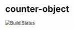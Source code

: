 counter-object
==============

[![Build Status](https://travis-ci.org/stephanielingwood/counter-object.svg?branch=alpha)](https://travis-ci.org/stephanielingwood/counter-object)
